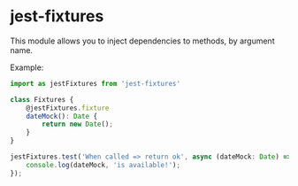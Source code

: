 # jest-fixtures

This module allows you to inject dependencies to methods, by argument name.

Example:
``` typescript
import as jestFixtures from 'jest-fixtures'

class Fixtures {
    @jestFixtures.fixture
    dateMock(): Date {
        return new Date();
    }
}

jestFixtures.test('When called => return ok', async (dateMock: Date) => {
    console.log(dateMock, 'is available!');
});
```